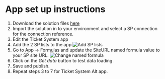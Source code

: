 # App set up instructions
1. Download the solution files [here](SPListSolutionDemo_Latest.zip)
2. Import the solution in to your environment and select a SP connection for the connection reference.
3. Edit the Ticket System app
4. Add the 2 SP lists to the app ![Add SP lists](https://github.com/adedaporh/sp_delegation_solution/assets/33579016/f4b02e6c-2281-4639-b652-7256ef057fda)
5. Go to App -> Formulas and update the SiteURL named formula value to your SP site URL. ![Change named formula](https://github.com/adedaporh/sp_delegation_solution/assets/33579016/46bae8cb-fe3b-4650-b681-738d62c631ab)
6. Click on the *Get data* button to test data loading.
7. Save and publish.
8. Repeat steps 3 to 7 for Ticket System Alt app.

